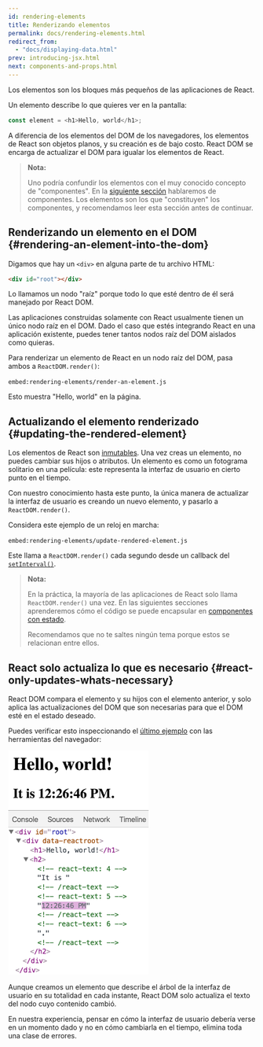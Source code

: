 ```yaml
---
id: rendering-elements
title: Renderizando elementos
permalink: docs/rendering-elements.html
redirect_from:
  - "docs/displaying-data.html"
prev: introducing-jsx.html
next: components-and-props.html
---
```


Los elementos son los bloques más pequeños de las aplicaciones de React.

Un elemento describe lo que quieres ver en la pantalla:

```js
const element = <h1>Hello, world</h1>;
```

A diferencia de los elementos del DOM de los navegadores, los elementos de React son objetos planos, y su creación es de bajo costo. React DOM se encarga de actualizar el DOM para igualar los elementos de React.

>**Nota:**
>
>Uno podría confundir los elementos con el muy conocido concepto de "componentes". En la [siguiente sección](/docs/components-and-props.html) hablaremos de componentes. Los elementos son los que "constituyen" los componentes, y recomendamos leer esta sección antes de continuar.

## Renderizando un elemento en el DOM {#rendering-an-element-into-the-dom}

Digamos que hay un `<div>` en alguna parte de tu archivo HTML:

```html
<div id="root"></div>
```

Lo llamamos un nodo "raíz" porque todo lo que esté dentro de él será manejado por React DOM.

Las aplicaciones construidas solamente con React usualmente tienen un único nodo raíz en el DOM. Dado el caso que estés integrando React en una aplicación existente, puedes tener tantos nodos raíz del DOM aislados como quieras.

Para renderizar un elemento de React en un nodo raíz del DOM, pasa ambos a `ReactDOM.render()`:

`embed:rendering-elements/render-an-element.js`

[](codepen://rendering-elements/render-an-element)

Esto muestra "Hello, world" en la página.

## Actualizando el elemento renderizado {#updating-the-rendered-element}

Los elementos de React son [inmutables](https://es.wikipedia.org/wiki/Objeto_inmutable). Una vez creas un elemento, no puedes cambiar sus hijos o atributos. Un elemento es como un fotograma solitario en una película: este representa la interfaz de usuario en cierto punto en el tiempo.

Con nuestro conocimiento hasta este punto, la única manera de actualizar la interfaz de usuario es creando un nuevo elemento, y pasarlo a `ReactDOM.render()`.

Considera este ejemplo de un reloj en marcha:

`embed:rendering-elements/update-rendered-element.js`

[](codepen://rendering-elements/update-rendered-element)

Este llama a `ReactDOM.render()` cada segundo desde un callback del [`setInterval()`](https://developer.mozilla.org/en-US/docs/Web/API/WindowTimers/setInterval).

>**Nota:**
>
>En la práctica, la mayoría de las aplicaciones de React solo llama `ReactDOM.render()` una vez. En las siguientes secciones aprenderemos cómo el código se puede encapsular en [componentes con estado](/docs/state-and-lifecycle.html).
>
>Recomendamos que no te saltes ningún tema porque estos se relacionan entre ellos.

## React solo actualiza lo que es necesario {#react-only-updates-whats-necessary}

React DOM compara el elemento y su hijos con el elemento anterior, y solo aplica las actualizaciones del DOM que son necesarias para que el DOM esté en el estado deseado.

Puedes verificar esto inspeccionando el [último ejemplo](codepen://rendering-elements/update-rendered-element) con las herramientas del navegador:

![inspector del DOM mostrando actualizaciones diminutas](../images/docs/granular-dom-updates.gif)

Aunque creamos un elemento que describe el árbol de la interfaz de usuario en su totalidad en cada instante, React DOM solo actualiza el texto del nodo cuyo contenido cambió.

En nuestra experiencia, pensar en cómo la interfaz de usuario debería verse en un momento dado y no en cómo cambiarla en el tiempo, elimina toda una clase de errores.
